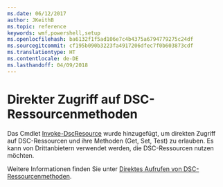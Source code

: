 ```yaml
---
ms.date: 06/12/2017
author: JKeithB
ms.topic: reference
keywords: wmf,powershell,setup
ms.openlocfilehash: ba6132f1f5ad106e7c4b4375a6794779275c24df
ms.sourcegitcommit: cf195b090b3223fa4917206dfec7f0b603873cdf
ms.translationtype: HT
ms.contentlocale: de-DE
ms.lasthandoff: 04/09/2018
---
```

# <a name="direct-access-to-dsc-resource-methods"></a>Direkter Zugriff auf DSC-Ressourcenmethoden


Das Cmdlet [Invoke-DscResource](https://technet.microsoft.com/library/mt517869.aspx) wurde hinzugefügt, um direkten Zugriff auf DSC-Ressourcen und ihre Methoden (Get, Set, Test) zu erlauben. Es kann von Drittanbietern verwendet werden, die DSC-Ressourcen nutzen möchten.

Weitere Informationen finden Sie unter [Direktes Aufrufen von DSC-Ressourcenmethoden](https://msdn.microsoft.com/powershell/dsc/directcallresource).